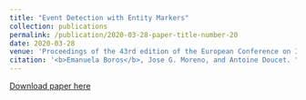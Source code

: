 ```yaml
---
title: "Event Detection with Entity Markers"
collection: publications
permalink: /publication/2020-03-28-paper-title-number-20
date: 2020-03-28
venue: 'Proceedings of the 43rd edition of the European Conference on Information Retrieval (ECIR)'
citation: '<b>Emanuela Boros</b>, Jose G. Moreno, and Antoine Doucet. "Event Detection with Entity Markers." In European Conference on Information Retrieval, pp. 233-240. Springer, Cham, 2021. Online.'
---
```


[Download paper here](https://link.springer.com/chapter/10.1007/978-3-030-72240-1_20)



